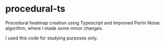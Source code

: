 # procedural-ts

Procedural heatmap creation using Typescript and Improved Perlin Noise algorithm, where I made some minor changes. 

I used this code for studying purposes only.
